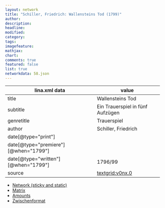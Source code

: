 ```yaml
---
layout: network
title: "Schiller, Friedrich: Wallensteins Tod (1799)"
author:
description:
headline:
modified:
category:
tags:
imagefeature: 
mathjax: 
chart: 
comments: true
featured: false
list: true
networkdata: 58.json
---
```

lina.xml data  | value
------------- | -------------
title|Wallensteins Tod
subtitle|Ein Trauerspiel in fünf Aufzügen
genretitle|Trauerspiel
author|Schiller, Friedrich
date[@type="print"]|
date[@type="premiere"][@when="1799"]|
date[@type="written"][@when="1799"]|1796/99
source|[textgrid:v0nx.0](https://textgridlab.org/1.0/tgcrud-public/rest/textgrid:v0nx.0/data)



* [Network (sticky and static)](/network58)
* [Matrix](/matrix58)
* [Amounts](/amount58)
* [Zwischenformat](/lina58 )
